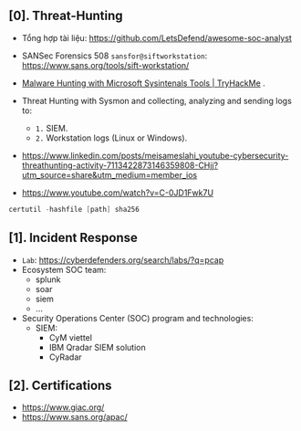 ## [0]. Threat-Hunting

- Tổng hợp tài liệu: https://github.com/LetsDefend/awesome-soc-analyst
- SANSec Forensics 508 `sansfor@siftworkstation`: https://www.sans.org/tools/sift-workstation/
- [Malware Hunting with Microsoft Sysintenals Tools | TryHackMe](https://www.youtube.com/watch?v=owAOHsLyD3Y) .
- Threat Hunting with Sysmon and collecting, analyzing and sending logs to:
  * `1.` SIEM.
  * `2.` Workstation logs (Linux or Windows).
- https://www.linkedin.com/posts/meisameslahi_youtube-cybersecurity-threathunting-activity-7113422873146359808-CHjj?utm_source=share&utm_medium=member_ios

- https://www.youtube.com/watch?v=C-0JD1Fwk7U

```ps1
certutil -hashfile [path] sha256
```

## [1]. Incident Response
- `Lab`: https://cyberdefenders.org/search/labs/?q=pcap
- Ecosystem SOC team:
  - splunk
  - soar
  - siem
  - ...
- Security Operations Center (SOC) program and technologies:
  * SIEM:
    + CyM viettel
    + IBM Qradar SIEM solution
    + CyRadar 

## [2]. Certifications
- https://www.giac.org/
- https://www.sans.org/apac/

